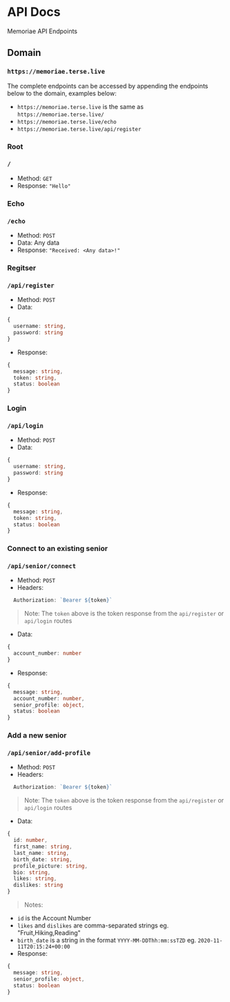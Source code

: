 # API Docs
Memoriae API Endpoints

## Domain
### `https://memoriae.terse.live`
The complete endpoints can be accessed by appending the endpoints below to the domain, examples below:
* `https://memoriae.terse.live` is the same as `https://memoriae.terse.live/`
* `https://memoriae.terse.live/echo`
* `https://memoriae.terse.live/api/register`

### Root
### `/`
* Method: `GET`
* Response: `"Hello"`

### Echo
### `/echo`
* Method: `POST`
* Data: Any data
* Response: `"Received: <Any data>!"`

### Regitser
### `/api/register`
* Method: `POST`
* Data:
```ts
{
  username: string,
  password: string
}
````
* Response:
```ts
{
  message: string,
  token: string,
  status: boolean
}
```

### Login
### `/api/login`
* Method: `POST`
* Data:
```ts
{
  username: string,
  password: string
}
````
* Response:
```ts
{
  message: string,
  token: string,
  status: boolean
}
```

### Connect to an existing senior
### `/api/senior/connect`
* Method: `POST`
* Headers:
```ts
  Authorization: `Bearer ${token}`
```
> Note: The `token` above is the token response from the `api/register` or `api/login` routes
* Data:
```ts
{
  account_number: number
}
````
* Response:
```ts
{
  message: string,
  account_number: number,
  senior_profile: object,
  status: boolean
}
```

### Add a new senior
### `/api/senior/add-profile`
* Method: `POST`
* Headers:
```ts
  Authorization: `Bearer ${token}`
```
> Note: The `token` above is the token response from the `api/register` or `api/login` routes
* Data:
```ts
{
  id: number,
  first_name: string,
  last_name: string,
  birth_date: string,
  profile_picture: string,
  bio: string,
  likes: string,
  dislikes: string
}
````
> Notes:
* `id` is the Account Number
* `likes` and `dislikes` are comma-separated strings eg. "Fruit,Hiking,Reading"
* `birth_date` is a string in the format `YYYY-MM-DDThh:mm:ssTZD` eg. `2020-11-11T20:15:24+00:00`
* Response:
```ts
{
  message: string,
  senior_profile: object,
  status: boolean
}
```
